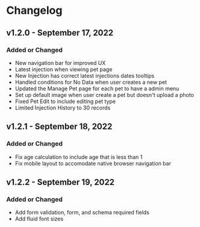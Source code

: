 # Changelog

## v1.2.0 - September 17, 2022

### Added or Changed

- New navigation bar for improved UX
- Latest injection when viewing pet page
- New Injection has correct latest injections dates tooltips
- Handled conditions for No Data when user creates a new pet
- Updated the Manage Pet page for each pet to have a admin menu
- Set up default image when user create a pet but doesn't upload a photo
- Fixed Pet Edit to include editing pet type
- Limited Injection History to 30 records

## v1.2.1 - September 18, 2022

### Added or Changed

- Fix age calculation to include age that is less than 1
- Fix mobile layout to accomodate native browser navigation bar

## v1.2.2 - September 19, 2022

### Added or Changed

- Add form validation, form, and schema required fields
- Add fluid font sizes 
